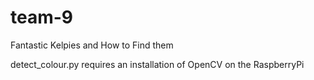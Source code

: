 # team-9
Fantastic Kelpies and How to Find them

detect_colour.py requires an installation of OpenCV on the RaspberryPi

